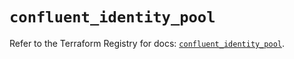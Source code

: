# `confluent_identity_pool`

Refer to the Terraform Registry for docs: [`confluent_identity_pool`](https://registry.terraform.io/providers/confluentinc/confluent/2.10.0/docs/resources/identity_pool).

